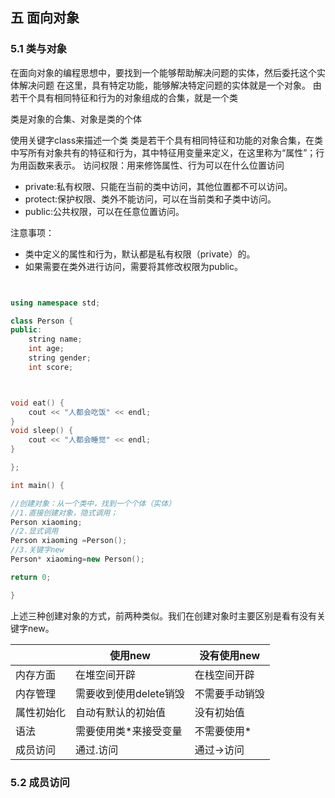 ## 五 面向对象

### 5.1 类与对象

在面向对象的编程思想中，要找到一个能够帮助解决问题的实体，然后委托这个实体解决问题
在这里，具有特定功能，能够解决特定问题的实体就是一个对象。
由若干个具有相同特征和行为的对象组成的合集，就是一个类

类是对象的合集、对象是类的个体

使用关键字class来描述一个类
类是若干个具有相同特征和功能的对象合集，在类中写所有对象共有的特征和行为，其中特征用变量来定义，在这里称为“属性”；行为用函数来表示。
访问权限：用来修饰属性、行为可以在什么位置访问

- private:私有权限、只能在当前的类中访问，其他位置都不可以访问。
- protect:保护权限、类外不能访问，可以在当前类和子类中访问。
- public:公共权限，可以在任意位置访问。

注意事项：

- 类中定义的属性和行为，默认都是私有权限（private）的。
- 如果需要在类外进行访问，需要将其修改权限为public。

```c++


using namespace std;

class Person {
public:
	string name;
	int age;
	string gender;
	int score;



void eat() {
	cout << "人都会吃饭" << endl;
}
void sleep() {
	cout << "人都会睡觉" << endl;
}

};

int main() {

//创建对象：从一个类中，找到一个个体（实体）
//1.直接创建对象，隐式调用；
Person xiaoming;
//2.显式调用
Person xiaoming =Person();
//3.关键字new
Person* xiaoming=new Person();

return 0;  

}
```

上述三种创建对象的方式，前两种类似。我们在创建对象时主要区别是看有没有关键字new。

|            | 使用new                | 没有使用new    |
| ---------- | ---------------------- | -------------- |
| 内存方面   | 在堆空间开辟           | 在栈空间开辟   |
| 内存管理   | 需要收到使用delete销毁 | 不需要手动销毁 |
| 属性初始化 | 自动有默认的初始值     | 没有初始值     |
| 语法       | 需要使用类*来接受变量  | 不需要使用*    |
| 成员访问   | 通过.访问              | 通过->访问     |

### 5.2 成员访问



